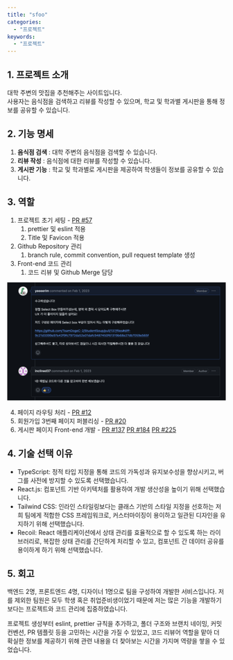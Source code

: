 ```yaml
---
title: "sfoo"
categories:
  - "프로젝트"
keywords:
  - "프로젝트"
---
```


## 1. 프로젝트 소개

대학 주변의 맛집을 추천해주는 사이트입니다. <br>
사용자는 음식점을 검색하고 리뷰를 작성할 수 있으며, 학교 및 학과별 게시판을 통해 정보를 공유할 수 있습니다.

## 2. 기능 명세

1. **음식점 검색** : 대학 주변의 음식점을 검색할 수 있습니다.
2. **리뷰 작성** : 음식점에 대한 리뷰를 작성할 수 있습니다.
3. **게시판 기능** : 학교 및 학과별로 게시판을 제공하여 학생들이 정보를 공유할 수 있습니다.

## 3. 역할

1. 프로젝트 초기 세팅 - [PR #57](https://github.com/TeamDogeC-2/StudentSoup/pull/57)
   1. prettier 및 eslint 적용
   2. Title 및 Favicon 적용
2. Github Repository 관리
   1. branch rule, commit convention, pull request template 생성
3. Front-end 코드 관리
   1. 코드 리뷰 및 Github Merge 담당

![img](/assets/image/code-review_1.png)

4. 페이지 라우팅 처리 - [PR #12](https://github.com/TeamDogeC-2/StudentSoup/pull/12)
5. 회원가입 3번째 페이지 퍼블리싱 - [PR #20](https://github.com/TeamDogeC-2/StudentSoup/pull/20)
6. 게시판 페이지 Front-end 개발 - [PR #137](https://github.com/TeamDogeC-2/StudentSoup/pull/137) [PR #184](https://github.com/TeamDogeC-2/StudentSoup/pull/184) [PR #225](https://github.com/TeamDogeC-2/StudentSoup/pull/225)

## 4. 기술 선택 이유

- TypeScript: 정적 타입 지정을 통해 코드의 가독성과 유지보수성을 향상시키고, 버그를 사전에 방지할 수 있도록 선택했습니다.
- React.js: 컴포넌트 기반 아키텍처를 활용하여 개발 생산성을 높이기 위해 선택했습니다.
- Tailwind CSS: 인라인 스타일링보다는 클래스 기반의 스타일 지정을 선호하는 저희 팀에게 적합한 CSS 프레임워크로, 커스터마이징이 용이하고 일관된 디자인을 유지하기 위해 선택했습니다.
- Recoil: React 애플리케이션에서 상태 관리를 효율적으로 할 수 있도록 하는 라이브러리로, 복잡한 상태 관리를 간단하게 처리할 수 있고, 컴포넌트 간 데이터 공유를 용이하게 하기 위해 선택했습니다.

## 5. 회고

백엔드 2명, 프론트엔드 4명, 디자이너 1명으로 팀을 구성하여 개발한 서비스입니다. 저를 제외한 팀원은 모두 학생 혹은 취업준비생이었기 때문에 저는 많은 기능을 개발하기보다는 프로젝트와 코드 관리에 집중하였습니다.

프로젝트 생성부터 eslint, prettier 규칙을 추가하고, 폴더 구조와 브랜치 네이밍, 커밋 컨벤션, PR 템플릿 등을 고민하는 시간을 가질 수 있었고, 코드 리뷰어 역할을 맡아 더 확실한 정보를 제공하기 위해 관련 내용을 더 찾아보는 시간을 가지며 역량을 쌓을 수 있었습니다.
